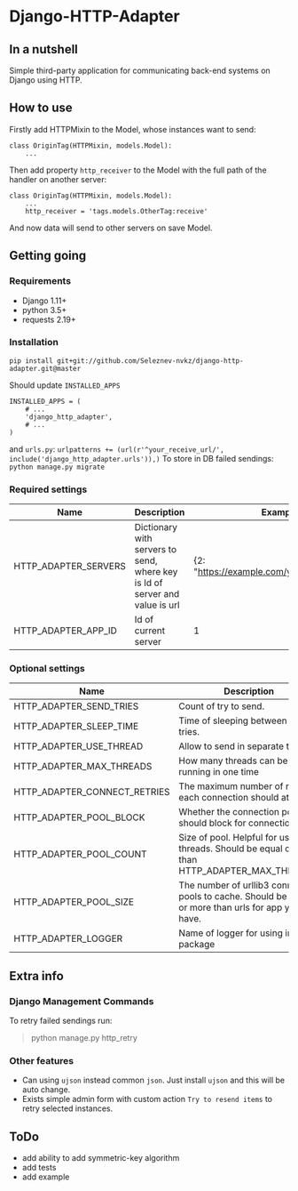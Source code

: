 # Django-HTTP-Adapter

## In a nutshell
Simple third-party application for communicating back-end systems on Django using HTTP. 

## How to use
Firstly add HTTPMixin to the Model, whose instances want to send:
```
class OriginTag(HTTPMixin, models.Model):
	...
```

Then add property `http_receiver` to the Model with the full path of the handler on another server:
```
class OriginTag(HTTPMixin, models.Model):
	...
	http_receiver = 'tags.models.OtherTag:receive'
```
And now data will send to other servers on save Model. 

## Getting going
### Requirements
- Django 1.11+
- python 3.5+
- requests 2.19+
### Installation
``` pip install git+git://github.com/Seleznev-nvkz/django-http-adapter.git@master ```

Should update `INSTALLED_APPS`

``` 
INSTALLED_APPS = (
    # ...
    'django_http_adapter',
    # ...
)
```
and `urls.py`:
``` urlpatterns += (url(r'^your_receive_url/', include('django_http_adapter.urls')),) ```
To store in DB failed sendings:
``` python manage.py migrate ```
### Required settings

Name|Description|Example
------------ | ------------- | ------
HTTP_ADAPTER_SERVERS|Dictionary with servers to send, where key is Id of server and value is url |{2: "https://example.com/your_receive_url/"}
HTTP_ADAPTER_APP_ID|Id of current server|1

### Optional settings
Name|Description|Default
------------ | ------------- | ------
HTTP_ADAPTER_SEND_TRIES|Count of try to send.|3
HTTP_ADAPTER_SLEEP_TIME|Time of sleeping between failed tries.|0.5
HTTP_ADAPTER_USE_THREAD|Allow to send in separate thread|True
HTTP_ADAPTER_MAX_THREADS|How many threads can be running in one time|3
HTTP_ADAPTER_CONNECT_RETRIES|The maximum number of retries each connection should attempt.|5
HTTP_ADAPTER_POOL_BLOCK|Whether the connection pool should block for connections.|False
HTTP_ADAPTER_POOL_COUNT|Size of pool. Helpful for using threads. Should be equal or more than HTTP_ADAPTER_MAX_THREADS.|10
HTTP_ADAPTER_POOL_SIZE|The number of urllib3 connection pools to cache. Should be equal or more than urls for app you have.| 2
HTTP_ADAPTER_LOGGER|Name of logger for using in package|'django.request'

## Extra info
### Django Management Commands
To retry failed sendings run:
> python manage.py http_retry

### Other features
- Can using `ujson` instead common `json`. Just install `ujson` and this will be auto change.
- Exists simple admin form with custom action `Try to resend items` to retry selected instances.

## ToDo
- add ability to add symmetric-key algorithm
- add tests
- add example
